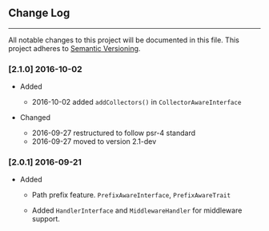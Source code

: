 ## Change Log
---
All notable changes to this project will be documented in this file. This
project adheres to [Semantic Versioning](http://semver.org/).

### [2.1.0] 2016-10-02

- Added

  - 2016-10-02 added `addCollectors()` in `CollectorAwareInterface`

- Changed

  - 2016-09-27 restructured to follow psr-4 standard
  - 2016-09-27 moved to version 2.1-dev

### [2.0.1] 2016-09-21

- Added

  - Path prefix feature. `PrefixAwareInterface`, `PrefixAwareTrait`

  - Added `HandlerInterface` and `MiddlewareHandler` for middleware support.
